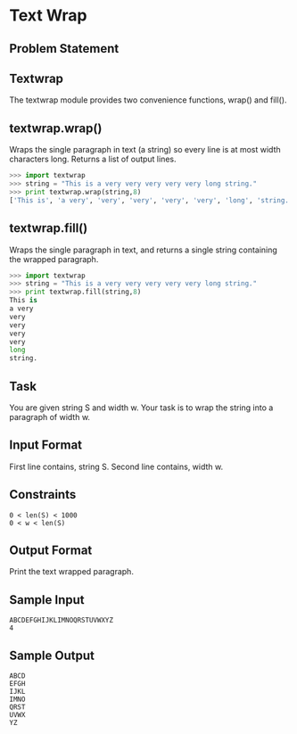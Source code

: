# Text Wrap

## Problem Statement

## Textwrap

The textwrap module provides two convenience functions, wrap() and fill().

## textwrap.wrap()

Wraps the single paragraph in text (a string) so every line is at most width characters long.
Returns a list of output lines.
```python
>>> import textwrap
>>> string = "This is a very very very very very long string."
>>> print textwrap.wrap(string,8)
['This is', 'a very', 'very', 'very', 'very', 'very', 'long', 'string.']
```

## textwrap.fill()

Wraps the single paragraph in text, and returns a single string containing the wrapped paragraph.
```python
>>> import textwrap
>>> string = "This is a very very very very very long string."
>>> print textwrap.fill(string,8)
This is
a very
very
very
very
very
long
string.
```
## Task

You are given string S and width w.
Your task is to wrap the string into a paragraph of width w.

## Input Format

First line contains, string S.
Second line contains, width w.

## Constraints
```
0 < len(S) < 1000
0 < w < len(S)
```
## Output Format

Print the text wrapped paragraph.

## Sample Input
```
ABCDEFGHIJKLIMNOQRSTUVWXYZ
4
```
## Sample Output
```
ABCD
EFGH
IJKL
IMNO
QRST
UVWX
YZ  
```
